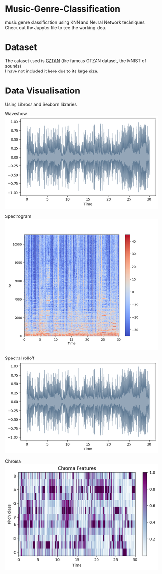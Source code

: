 # Music-Genre-Classification
music genre classification using KNN and Neural Network techniques
Check out the Jupyter file to see the working idea.

# Dataset
The dataset used is [GZTAN](https://www.kaggle.com/datasets/andradaolteanu/gtzan-dataset-music-genre-classification) (the famous GTZAN dataset, the MNIST of sounds)  
I have not included it here due to its large size.  

# Data Visualisation
Using Librosa and Seaborn libraries  

Waveshow  
![waveform-plot](Images/waveshow.png)

Spectrogram  
![waveform-plot](Images/spectrogram.png)  

Spectral rolloff  
![waveform-plot](Images/waveshow.png)  

Chroma  
![waveform-plot](Images/chroma.png)








